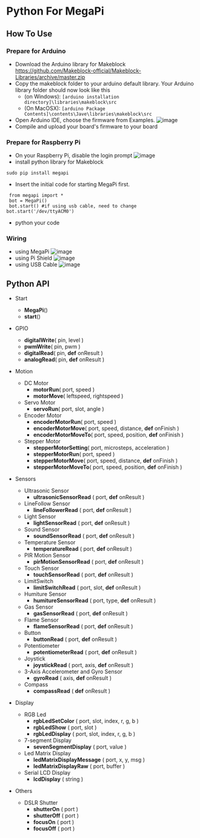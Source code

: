 # Python For MegaPi
## How To Use
### Prepare for Arduino
 * Download the Arduino library for Makeblock https://github.com/Makeblock-official/Makeblock-Libraries/archive/master.zip
 * Copy the makeblock folder to your arduino default library. Your Arduino library folder should now look like this 
   * (on Windows): ```[arduino installation directory]\libraries\makeblock\src```
   * (On MacOSX): ```[arduino Package Contents]\contents\Jave\libraries\makeblock\src```
 * Open Arduino IDE, choose the firmware from Examples.
 ![image](https://raw.githubusercontent.com/Makeblock-official/PythonForMegaPi/master/images/firmware.jpg)
 * Compile and upload your board's firmware to your board

### Prepare for Raspberry Pi
 * On your Raspberry Pi, disable the login prompt
 ![image](https://raw.githubusercontent.com/Makeblock-official/PythonForMegaPi/master/images/serial.jpg)
 * install python library for Makeblock
 ```
 sudo pip install megapi
 ```
 * Insert the initial code for starting MegaPi first.
```
 from megapi import *
 bot = MegaPi()
 bot.start() #if using usb cable, need to change bot.start('/dev/ttyACM0')
 ```
 * python your code

### Wiring
* using MegaPi
 ![image](https://raw.githubusercontent.com/Makeblock-official/PythonForMegaPi/master/images/megapi.jpg)
* using Pi Shield
 ![image](https://raw.githubusercontent.com/Makeblock-official/PythonForMegaPi/master/images/baseboard-pi-shield.jpg)
* using USB Cable
 ![image](https://raw.githubusercontent.com/Makeblock-official/PythonForMegaPi/master/images/baseboard-usb-cable.jpg)

## Python API
 * Start
 	* **MegaPi**()
 	* **start**()
 	
 * GPIO
 	* **digitalWrite**( pin, level )
 	* **pwmWrite**( pin, pwm )
 	* **digitalRead**( pin, **def** onResult )
 	* **analogRead**( pin, **def** onResult )
 	
 * Motion
	* DC Motor
	  * **motorRun**( port, speed )
	  * **motorMove**( leftspeed, rightspeed )
	* Servo Motor
	  * **servoRun**( port, slot, angle )
	* Encoder Motor
	  * **encoderMotorRun**( port, speed )
	  * **encoderMotorMove**( port, speed, distance, **def** onFinish )
	  * **encoderMotorMoveTo**( port, speed, position, **def** onFinish )
	* Stepper Motor
	  * **stepperMotorSetting**( port, microsteps, acceleration )
	  * **stepperMotorRun**( port, speed )
	  * **stepperMotorMove**( port, speed, distance, **def** onFinish )
	  * **stepperMotorMoveTo**( port, speed, position, **def** onFinish )
	  
 * Sensors
 	* Ultrasonic Sensor
 	  * **ultrasonicSensorRead** ( port, **def** onResult ) 
 	* LineFollow Sensor
 	  * **lineFollowerRead** ( port, **def** onResult ) 
 	* Light Sensor
 	  * **lightSensorRead** ( port, **def** onResult ) 
 	* Sound Sensor
 	  * **soundSensorRead** ( port, **def** onResult ) 
 	* Temperature Sensor
 	  * **temperatureRead** ( port, **def** onResult ) 
 	* PIR Motion Sensor
 	  * **pirMotionSensorRead** ( port, **def** onResult ) 
 	* Touch Sensor
 	  * **touchSensorRead** ( port, **def** onResult ) 
 	* LimitSwitch
 	  * **limitSwitchRead** ( port, slot, **def** onResult ) 
 	* Humiture Sensor
 	  * **humitureSensorRead** ( port, type, **def** onResult ) 
 	* Gas Sensor
 	  * **gasSensorRead** ( port, **def** onResult )
 	* Flame Sensor
 	  * **flameSensorRead** ( port, **def** onResult ) 
 	* Button
 	  * **buttonRead** ( port, **def** onResult ) 
 	* Potentiometer
 	  * **potentiometerRead** ( port, **def** onResult )
 	* Joystick
 	  * **joystickRead** ( port, axis, **def** onResult )
 	* 3-Axis Accelerometer and Gyro Sensor
 	  * **gyroRead** ( axis, **def** onResult )
 	* Compass
 	  * **compassRead** ( **def** onResult )
 	
 * Display
 	* RGB Led
 	  * **rgbLedSetColor** ( port, slot, index, r, g, b )
 	  * **rgbLedShow** ( port, slot )
 	  * **rgbLedDisplay** ( port, slot, index, r, g, b )
 	* 7-segment Display
 	  * **sevenSegmentDisplay** ( port, value )
 	* Led Matrix Display
 	  * **ledMatrixDisplayMessage** ( port, x, y, msg )
 	  * **ledMatrixDisplayRaw** ( port, buffer )
 	* Serial LCD Display
 	  * **lcdDisplay** ( string )
 	  
 * Others
 	* DSLR Shutter
	  * **shutterOn** ( port )
	  * **shutterOff** ( port )
	  * **focusOn** ( port )
	  * **focusOff** ( port )
